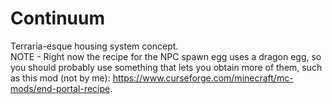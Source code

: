 # Continuum
Terraria-esque housing system concept. <br/>
NOTE - Right now the recipe for the NPC spawn egg uses a dragon egg, so you should probably use something that lets you obtain more of them, such as this mod (not by me): https://www.curseforge.com/minecraft/mc-mods/end-portal-recipe.
